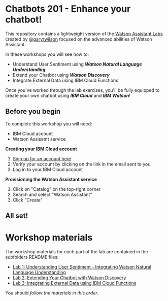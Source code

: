 # Chatbots 201 - Enhance your chatbot! 

This repository contains a lightweight version of the [Watson Assistant Labs](https://github.com/garyrwilson/Watson-Assistant-Labs) created by [@garyrwilson](https://twitter.com/garywilson) focused on the advanced abilities of Watson Assistant.

In these workshops you will see how to:
- Understand User Sentiment using _**Watson Natural Language Understanding**_
- Extend your Chatbot using _**Watson Discovery**_
- Integrate External Data using IBM Cloud Functions

Once you've worked through the lab exercises, you'll be fully equipped to create your own chatbot using _**IBM Cloud**_ and _**IBM Watson**_!

## Before you begin

To complete this workshop you will need:
- IBM Cloud account
- Watson Assisatnt service

**Creating your IBM Cloud account**

1. [Sign up for an account here](https://cloud.ibm.com)
2. Verify your account by clicking on the link in the email sent to you
3. Log in to your IBM Cloud account

**Provisioning the Watson Assistant service**
1. Click on "Catalog" on the top-right corner
2. Search and select "Watson Assistant" 
3. Click "Create"

## All set!

# Workshop materials
The workshop materials for each part of the lab are contained in the subfolders README files:
* [Lab 1: Understanding User Sentiment - Integrating Watson Natural Language Understanding](./1-Sentiment)
* [Lab 2: Extending Your Chatbot with Watson Discovery](./2-Discovery)
* [Lab 3: Integrating External Data using IBM Cloud Functions](./3-External)

You should _follow the materials in this order_.  